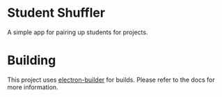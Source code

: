 # Student Shuffler
A simple app for pairing up students for projects.

# Building
This project uses [electron-builder](https://github.com/electron-userland/electron-builder) for builds. Please refer to the docs for more information.